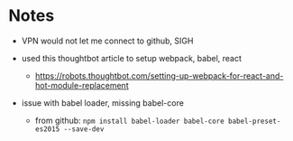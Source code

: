 # Notes

- VPN would not let me connect to github, SIGH
- used this thoughtbot article to setup webpack, babel, react
  - https://robots.thoughtbot.com/setting-up-webpack-for-react-and-hot-module-replacement

- issue with babel loader, missing babel-core
  - from github: `npm install babel-loader babel-core babel-preset-es2015 --save-dev
`